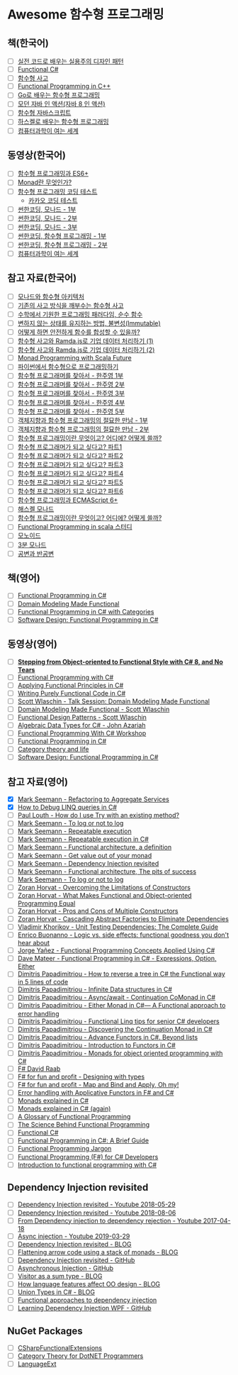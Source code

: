 # Awesome 함수형 프로그래밍

## 책(한국어)
- [ ] [실전 코드로 배우는 실용주의 디자인 패턴](http://www.yes24.com/Product/goods/34572809)
- [ ] [Functional C#](http://www.yes24.com/Product/Goods/69669484?scode=032&OzSrank=20)
- [ ] [함수형 사고](http://www.yes24.com/24/UsedShop/Goods/29029252?scode=048_002)
- [ ] [Functional Programming in C++](http://www.yes24.com/Product/Goods/77275593?scode=032&OzSrank=16)
- [ ] [Go로 배우는 함수형 프로그래밍](http://www.yes24.com/Product/Goods/73293439?scode=032&OzSrank=2)
- [ ] [모던 자바 인 액션(자바 8 인 액션)](http://www.yes24.com/Product/Goods/77125987?scode=032&OzSrank=14)
- [ ] [함수형 자바스크립트](http://www.yes24.com/24/UsedShop/Goods/58181696?scode=048_002)
- [ ] [하스켈로 배우는 함수형 프로그래밍](http://www.yes24.com/Product/Goods/19842361?scode=032&OzSrank=5)
- [ ] [컴퓨터과학이 여는 세계](http://www.yes24.com/Product/Goods/17976737)

## 동영상(한국어)
- [ ] [함수형 프로그래밍과 ES6+](https://www.youtube.com/watch?v=4sO0aWTd3yc)
- [ ] [Monad란 무엇인가?](https://www.youtube.com/watch?v=jI4aMyqvpfQ)
- [ ] [함수형 프로그래밍 코딩 테스트](https://www.youtube.com/watch?v=ks7RorR-Vrc&list=PL8kmk2VivDmQZvx2N0vmCFkjEQ_pvpdsA)
  - [카카오 코딩 테스트](https://www.youtube.com/channel/UCnK4nNK6FzEP4gV5ObIn8nw/playlists)
- [ ] [썬한코딩, 모나드 - 1부](https://www.youtube.com/watch?v=laRzp3fuboU&t)
- [ ] [썬한코딩, 모나드 - 2부](https://www.youtube.com/watch?v=tjbitGWAKcY)
- [ ] [썬한코딩, 모나드 - 3부](https://www.youtube.com/watch?v=DvFv6n32xME)
- [ ] [썬한코딩, 함수형 프로그래밍 - 1부](https://www.youtube.com/watch?v=PYKBYfjhwhw)
- [ ] [썬한코딩, 함수형 프로그래밍 - 2부](https://www.youtube.com/watch?v=FGpm-mIsbuU)
- [ ] [컴퓨터과학이 여는 세계](https://www.youtube.com/watch?v=HTWSPoDLmHI&list=PL0Nf1KJu6Ui7yoc9RQ2TiiYL9Z0MKoggH)

## 참고 자료(한국어)
- [ ] [모나드와 함수형 아키텍처](https://teamdable.github.io/techblog/Moand-and-Functional-Architecture)
- [ ] [기존의 사고 방식을 깨부수는 함수형 사고](https://evan-moon.github.io/2019/12/15/about-functional-thinking/)
- [ ] [수학에서 기원한 프로그래밍 패러다임, 순수 함수](https://evan-moon.github.io/2019/12/29/about-pure-functions/)
- [ ] [변하지 않는 상태를 유지하는 방법, 불변성(Immutable)](https://evan-moon.github.io/2020/01/05/what-is-immutable/)
- [ ] [어떻게 하면 안전하게 함수를 합성할 수 있을까?](https://evan-moon.github.io/2020/01/27/safety-function-composition/)
- [ ] [함수형 사고와 Ramda.js로 기업 데이터 처리하기 (1)](https://www.huskyhoochu.com/functional-thinking/)
- [ ] [함수형 사고와 Ramda.js로 기업 데이터 처리하기 (2)](https://www.huskyhoochu.com/functional-thinking-advanced/)
- [ ] [Monad Programming with Scala Future](https://tech.kakao.com/2016/03/03/monad-programming-with-scala-future/)
- [ ] [파이썬에서 함수형으로 프로그래밍하기](https://www.youtube.com/watch?v=UPmQHHpS3cw)
- [ ] [함수형 프로그래머를 찾아서 - 한주영 1부](http://www.podbbang.com/ch/9126?e=22183108)
- [ ] [함수형 프로그래머를 찾아서 - 한주영 2부](http://www.podbbang.com/ch/9126?e=22192689)
- [ ] [함수형 프로그래머를 찾아서 - 한주영 3부](http://www.podbbang.com/ch/9126?e=22207497)
- [ ] [함수형 프로그래머를 찾아서 - 한주영 4부](http://www.podbbang.com/ch/9126?e=22211910)
- [ ] [함수형 프로그래머를 찾아서 - 한주영 5부](http://www.podbbang.com/ch/9126?e=22214486)
- [ ] [객체지향과 함수형 프로그래밍의 절묘한 만남 - 1부](http://www.podbbang.com/ch/9126?e=21745210)
- [ ] [객체지향과 함수형 프로그래밍의 절묘한 만남 - 2부](http://www.podbbang.com/ch/9126?e=21760078)
- [ ] [함수형 프로그래밍이란 무엇이고? 어디에? 어떻게 쓸까?](https://tacademy.skplanet.com/live/player/onlineLectureDetail.action?seq=143)
- [ ] [함수형 프로그래머가 되고 싶다고? 파트1](https://github.com/FEDevelopers/tech.description/wiki/%ED%95%A8%EC%88%98%ED%98%95-%ED%94%84%EB%A1%9C%EA%B7%B8%EB%9E%98%EB%A8%B8%EA%B0%80-%EB%90%98%EA%B3%A0-%EC%8B%B6%EB%8B%A4%EA%B3%A0%3F-(Part-1))
- [ ] [함수형 프로그래머가 되고 싶다고? 파트2](https://github.com/FEDevelopers/tech.description/wiki/%ED%95%A8%EC%88%98%ED%98%95-%ED%94%84%EB%A1%9C%EA%B7%B8%EB%9E%98%EB%A8%B8%EA%B0%80-%EB%90%98%EA%B3%A0-%EC%8B%B6%EB%8B%A4%EA%B3%A0%3F-(Part-2))
- [ ] [함수형 프로그래머가 되고 싶다고? 파트3](https://github.com/FEDevelopers/tech.description/wiki/%ED%95%A8%EC%88%98%ED%98%95-%ED%94%84%EB%A1%9C%EA%B7%B8%EB%9E%98%EB%A8%B8%EA%B0%80-%EB%90%98%EA%B3%A0-%EC%8B%B6%EB%8B%A4%EA%B3%A0%3F-(Part-3))
- [ ] [함수형 프로그래머가 되고 싶다고? 파트4](https://github.com/FEDevelopers/tech.description/wiki/%ED%95%A8%EC%88%98%ED%98%95-%ED%94%84%EB%A1%9C%EA%B7%B8%EB%9E%98%EB%A8%B8%EA%B0%80-%EB%90%98%EA%B3%A0-%EC%8B%B6%EB%8B%A4%EA%B3%A0%3F-(Part-4))
- [ ] [함수형 프로그래머가 되고 싶다고? 파트5](https://github.com/FEDevelopers/tech.description/wiki/%ED%95%A8%EC%88%98%ED%98%95-%ED%94%84%EB%A1%9C%EA%B7%B8%EB%9E%98%EB%A8%B8%EA%B0%80-%EB%90%98%EA%B3%A0-%EC%8B%B6%EB%8B%A4%EA%B3%A0%3F-(Part-5))
- [ ] [함수형 프로그래머가 되고 싶다고? 파트6](https://github.com/FEDevelopers/tech.description/wiki/%ED%95%A8%EC%88%98%ED%98%95-%ED%94%84%EB%A1%9C%EA%B7%B8%EB%9E%98%EB%A8%B8%EA%B0%80-%EB%90%98%EA%B3%A0-%EC%8B%B6%EB%8B%A4%EA%B3%A0%3F-(Part-6))
- [ ] [함수형 프로그래밍과 ECMAScript 6+](https://www.youtube.com/watch?v=yoqYizlqfuw&list=PLpkj8RKr48wbY0L_Fyo19GJGhpfa7x5kG)
- [ ] [해스켈 모나드](https://www.slideshare.net/skyul1/ss-60813802)
- [ ] [함수형 프로그래밍이란 무엇이고? 어디에? 어떻게 쓸까?](https://tacademy.skplanet.com/live/player/onlineLectureDetail.action?seq=143)
- [ ] [Functional Programming in scala 스터디](https://github.com/kpug/fpis/blob/master/wiki/article.md)
- [ ] [모노이드](https://sojin.io/article/%EB%AA%A8%EB%85%B8%EC%9D%B4%EB%93%9C/)
- [ ] [3분 모나드](https://overcurried.com/3%EB%B6%84%20%EB%AA%A8%EB%82%98%EB%93%9C/)
- [ ] [공변과 반공변](https://sojin.io/article/%EA%B3%B5%EB%B3%80%EA%B3%BC-%EB%B0%98%EA%B3%B5%EB%B3%80)

## 책(영어)
- [ ] [Functional Programming in C#](https://www.manning.com/books/functional-programming-in-c-sharp)
- [ ] [Domain Modeling Made Functional](https://pragprog.com/book/swdddf/domain-modeling-made-functional)
- [ ] [Functional Programming in C# with Categories](https://leanpub.com/functional-programming-in-cSharp-with-categories)
- [ ] [Software Design: Functional Programming in C#](https://leanpub.com/c/funcsharp)

## 동영상(영어)
- [ ] **[Stepping from Object-oriented to Functional Style with C# 8, and No Tears](https://www.youtube.com/watch?v=UM-3ZsHhogA)**
- [ ] [Functional Programming with C#](https://www.pluralsight.com/courses/functional-programming-csharp)
- [ ] [Applying Functional Principles in C#](https://www.pluralsight.com/courses/csharp-applying-functional-principles)
- [ ] [Writing Purely Functional Code in C#](https://www.pluralsight.com/courses/writing-purely-functional-code-csharp)
- [ ] [Scott Wlaschin - Talk Session: Domain Modeling Made Functional](https://www.youtube.com/watch?v=PLFl95c-IiU)
- [ ] [Domain Modeling Made Functional - Scott Wlaschin](https://www.youtube.com/watch?v=1pSH8kElmM4)
- [ ] [Functional Design Patterns - Scott Wlaschin](https://www.youtube.com/watch?v=srQt1NAHYC0)
- [ ] [Algebraic Data Types for C# - John Azariah](https://www.youtube.com/watch?v=CUdp1XGwRng&list=PL03Lrmd9CiGdch9Ul3PynPDZcZ18sz9KV&index=39)
- [ ] [Functional Programming With C# Workshop](https://www.youtube.com/watch?v=OPxyomlxP4o)
- [ ] [Functional Programming in C#](https://channel9.msdn.com/Shows/Visual-Studio-Toolbox/Functional-Programming-in-CSharp)
- [ ] [Category theory and life](https://www.youtube.com/watch?v=ho7oagHeqNc)
- [ ] [Software Design: Functional Programming in C#](https://www.udemy.com/course/functional-csharp/)

## 참고 자료(영어)
- [x] [Mark Seemann - Refactoring to Aggregate Services](https://github.com/hhko/Learning/tree/master/Blogs/MarkSeemann/RefactoringToAggregateServices)
- [x] [How to Debug LINQ queries in C#](https://github.com/hhko/Learning/tree/master/Blogs/Others/HowToDebugLINQQueriesInCSharp)
- [ ] [Paul Louth - How do I use Try<T> with an existing method?](https://github.com/louthy/language-ext/issues/507#issuecomment-432023820)
- [ ] [Mark Seemann - To log or not to log](https://blog.ploeh.dk/2015/11/30/to-log-or-not-to-log/)
- [ ] [Mark Seemann - Repeatable execution](https://blog.ploeh.dk/2020/03/23/repeatable-execution/)
- [ ] [Mark Seemann - Repeatable execution in C#](https://blog.ploeh.dk/2020/04/06/repeatable-execution-in-c/)
- [ ] [Mark Seemann - Functional architecture, a definition](https://blog.ploeh.dk/2018/11/19/functional-architecture-a-definition/)
- [ ] [Mark Seemann - Get value out of your monad](https://www.youtube.com/watch?v=F9bznonKc64&t)
- [ ] [Mark Seemann - Dependency Injection revisited](https://www.youtube.com/watch?v=4hvIwRHylj0)
- [ ] [Mark Seemann - Functional architecture, The pits of success](https://www.youtube.com/watch?v=US8QG9I1XW0)
- [ ] [Mark Seemann - To log or not to log](https://blog.ploeh.dk/2015/11/30/to-log-or-not-to-log/)
- [ ] [Zoran Horvat - Overcoming the Limitations of Constructors](http://www.codinghelmet.com/articles/overcoming-the-limitations-of-constructors)
- [ ] [Zoran Horvat - What Makes Functional and Object-oriented Programming Equal](http://www.codinghelmet.com/articles/what-makes-functional-and-object-oriented-programming-equal)
- [ ] [Zoran Horvat - Pros and Cons of Multiple Constructors](http://www.codinghelmet.com/articles/pros-and-cons-of-multiple-constructors)
- [ ] [Zoran Horvat - Cascading Abstract Factories to Eliminate Dependencies](http://www.codinghelmet.com/articles/cascading-abstract-factories)
- [ ] [Vladimir Khorikov - Unit Testing Dependencies: The Complete Guide](https://enterprisecraftsmanship.com/posts/unit-testing-dependencies/)
- [ ] [Enrico Buonanno - Logic vs. side effects: functional goodness you don't hear about](https://www.youtube.com/watch?v=wJq86IXkFdQ)
- [ ] [Jorge Yañez - Functional Programming Concepts Applied Using C#](https://nearsoft.com/blog/functional-programming-concepts-applied-using-c/)
- [ ] [Dave Mateer - Functional Programming in C# - Expressions, Option, Either](https://davemateer.com/2019/03/12/Functional-Programming-in-C-Sharp-Expressions-Options-Either) 
- [ ] [Dimitris Papadimitriou - How to reverse a tree in C# the Functional way in 5 lines of code](https://medium.com/@dimpapadim3/how-to-reverse-a-tree-in-c-the-functional-way-in-5-lines-of-code-130c9cddcb5b)
- [ ] [Dimitris Papadimitriou - Infinite Data structures in C#](https://medium.com/@dimpapadim3/infinite-data-structures-in-c-b3655386befe)
- [ ] [Dimitris Papadimitriou - Async/await - Continuation CoMonad in C#](https://medium.com/@dimpapadim3/async-await-continuation-comonad-in-c-558a644eb4ef)
- [ ] [Dimitris Papadimitriou - Either Monad in C#— A Functional approach to error handling](https://medium.com/@dimpapadim3/either-is-a-common-type-in-functional-languages-94b86eea325c)
- [ ] [Dimitris Papadimitriou - Functional Linq tips for senior C# developers](https://medium.com/@dimpapadim3/functional-linq-tips-for-senior-c-developers-bfb869547610)
- [ ] [Dimitris Papadimitriou - Discovering the Continuation Monad in C#](https://medium.com/@dimpapadim3/deriving-continuation-monad-from-callbacks-23d74e8331d0)
- [ ] [Dimitris Papadimitriou - Advance Functors in C#. Beyond lists](https://medium.com/@dimpapadim3/advance-functors-and-design-patterns-with-c-fba9c9cae0f9)
- [ ] [Dimitris Papadimitriou - Introduction to Functors in C#](https://medium.com/@dimpapadim3/introduction-to-functors-in-c-1e6b434c85ae)
- [ ] [Dimitris Papadimitriou - Monads for object oriented programming with C#](https://medium.com/@dimpapadim3/monads-in-oop-with-c-a4ec11f1f9d9)
- [ ] [F# David Raab](http://sidburn.github.io/Series)
- [ ] [F# for fun and profit - Designing with types](https://fsharpforfunandprofit.com/series/designing-with-types.html)
- [ ] [F# for fun and profit - Map and Bind and Apply, Oh my!](https://fsharpforfunandprofit.com/series/map-and-bind-and-apply-oh-my.html)
- [ ] [Error handling with Applicative Functors in F# and C#](https://blog.leifbattermann.de/2015/09/12/error-handling-with-applicative-functors-in-f-and-c/)
- [ ] [Monads explained in C#](https://mikhail.io/2016/01/monads-explained-in-csharp/)
- [ ] [Monads explained in C# (again)](https://mikhail.io/2018/07/monads-explained-in-csharp-again/)
- [ ] [A Glossary of Functional Programming](http://degoes.net/articles/fp-glossary)
- [ ] [The Science Behind Functional Programming](https://www.47deg.com/blog/science-behind-functional-programming/)
- [ ] [Functional C#](https://weblogs.asp.net/dixin/Tags/Functional%20C%23)
- [ ] [Functional Programming in C#: A Brief Guide](http://hamidmosalla.com/2019/04/25/functional-programming-in-c-sharp-a-brief-guide/)
- [ ] [Functional Programming Jargon](https://github.com/hemanth/functional-programming-jargon#arity)
- [ ] [Functional Programming (F#) for C# Developers](https://www.dotnetcurry.com/csharp/1384/functional-programming-fsharp-for-csharp-developers)
- [ ] [Introduction to functional programming with C#](https://medium.com/@naveenrtr/introduction-to-functional-programming-with-c-b167f15221e1)

## Dependency Injection revisited
- [ ] [Dependency Injection revisited - Youtube 2018-05-29](https://www.youtube.com/watch?v=4hvIwRHylj0)
- [ ] [Dependency Injection revisited - Youtube 2018-08-06](https://www.youtube.com/watch?v=qBYVW4ghMi8)
- [ ] [From Dependency injection to dependency rejection - Youtube 2017-04-18](https://www.youtube.com/watch?v=cxs7oLGrxQ4)
- [ ] [Async injection - Youtube 2019-03-29](https://www.youtube.com/watch?v=BsavoQWAVqM)
- [ ] [Dependency Injection revisited - BLOG](https://blog.ploeh.dk/2018/07/24/dependency-injection-revisited/)
- [ ] [Flattening arrow code using a stack of monads - BLOG](https://blog.ploeh.dk/2018/07/30/flattening-arrow-code-using-a-stack-of-monads/)
- [ ] [Dependency Injection revisited - GitHub](https://github.com/ploeh/dependency-injection-revisited)
- [ ] [Asynchronous Injection - GitHub](https://github.com/ploeh/asynchronous-injection)
- [ ] [Visitor as a sum type - BLOG](https://blog.ploeh.dk/2018/06/25/visitor-as-a-sum-type/)
- [ ] [How language features affect OO design - BLOG](https://medium.com/ingeniouslysimple/how-language-features-affect-oo-design-237cfc850752)
- [ ] [Union Types in C# - BLOG](http://boustrophedonic.com/blog/2012/10/21/union-types-in-csharp/)
- [ ] [Functional approaches to dependency injection](https://fsharpforfunandprofit.com/posts/dependency-injection-1/)
- [ ] [Learning Dependency Injection WPF - GitHub](https://github.com/jeremybytes/learning-dependency-injection)

## NuGet Packages
- [ ] [CSharpFunctionalExtensions](https://github.com/vkhorikov/CSharpFunctionalExtensions)
- [ ] [Category Theory for DotNET Programmers](https://github.com/cboudereau/category-theory-for-dotnet-programmers)
- [ ] [LanguageExt](https://github.com/louthy/language-ext)

